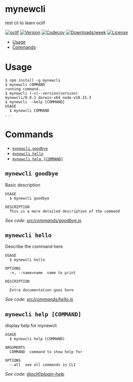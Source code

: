 mynewcli
========

test cli to learn oclif

[![oclif](https://img.shields.io/badge/cli-oclif-brightgreen.svg)](https://oclif.io)
[![Version](https://img.shields.io/npm/v/mynewcli.svg)](https://npmjs.org/package/mynewcli)
[![Codecov](https://codecov.io/gh/eng618/mynewcli/branch/master/graph/badge.svg)](https://codecov.io/gh/eng618/mynewcli)
[![Downloads/week](https://img.shields.io/npm/dw/mynewcli.svg)](https://npmjs.org/package/mynewcli)
[![License](https://img.shields.io/npm/l/mynewcli.svg)](https://github.com/eng618/mynewcli/blob/master/package.json)

<!-- toc -->
* [Usage](#usage)
* [Commands](#commands)
<!-- tocstop -->
# Usage
<!-- usage -->
```sh-session
$ npm install -g mynewcli
$ mynewcli COMMAND
running command...
$ mynewcli (-v|--version|version)
mynewcli/0.0.1 darwin-x64 node-v10.15.3
$ mynewcli --help [COMMAND]
USAGE
  $ mynewcli COMMAND
...
```
<!-- usagestop -->
# Commands
<!-- commands -->
* [`mynewcli goodbye`](#mynewcli-goodbye)
* [`mynewcli hello`](#mynewcli-hello)
* [`mynewcli help [COMMAND]`](#mynewcli-help-command)

## `mynewcli goodbye`

Basic description

```
USAGE
  $ mynewcli goodbye

DESCRIPTION
  This is a more detailed description of the command
```

_See code: [src/commands/goodbye.js](https://github.com/eng618/mynewcli/blob/v0.0.1/src/commands/goodbye.js)_

## `mynewcli hello`

Describe the command here

```
USAGE
  $ mynewcli hello

OPTIONS
  -n, --name=name  name to print

DESCRIPTION
  ...
  Extra documentation goes here
```

_See code: [src/commands/hello.js](https://github.com/eng618/mynewcli/blob/v0.0.1/src/commands/hello.js)_

## `mynewcli help [COMMAND]`

display help for mynewcli

```
USAGE
  $ mynewcli help [COMMAND]

ARGUMENTS
  COMMAND  command to show help for

OPTIONS
  --all  see all commands in CLI
```

_See code: [@oclif/plugin-help](https://github.com/oclif/plugin-help/blob/v2.1.6/src/commands/help.ts)_
<!-- commandsstop -->
